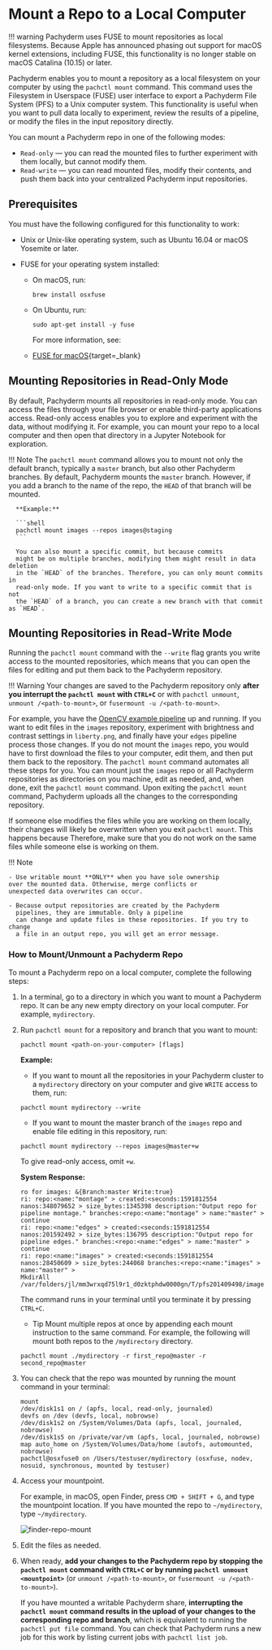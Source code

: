 # Mount a Repo to a Local Computer

!!! warning
    Pachyderm uses FUSE to mount repositories as local filesystems.
    Because Apple has announced phasing out support for macOS
    kernel extensions, including FUSE, this functionality is no
    longer stable on macOS Catalina (10.15) or later.

Pachyderm enables you to mount a repository
as a local filesystem on your computer by using the
`pachctl mount` command. This command
uses the Filesystem in Userspace (FUSE) user interface to export a Pachyderm
File System (PFS) to a Unix computer system.
This functionality is useful when you want to pull data locally to experiment,
review the results of a pipeline, or modify the files
in the input repository directly.

You can mount a Pachyderm repo in one of the following modes:

* `Read-only` — you can read the mounted files to further experiment with them
locally, but cannot modify them.
* `Read-write` — you can read mounted files, modify their contents, and
push them back into your centralized Pachyderm input repositories.

## Prerequisites

You must have the following configured for this functionality to work:

* Unix or Unix-like operating system, such as Ubuntu 16.04 or macOS
Yosemite or later.
* FUSE for your operating system installed:

  * On macOS, run:

    ```shell
    brew install osxfuse
    ```

  * On Ubuntu, run:

    ```shell
    sudo apt-get install -y fuse
    ```

    For more information, see:

  * [FUSE for macOS](https://osxfuse.github.io/){target=_blank}

## Mounting Repositories in Read-Only Mode

By default, Pachyderm mounts
all repositories in read-only mode. You can access the
files through your file browser or enable third-party applications
access. Read-only access enables you to explore and experiment with
the data, without modifying it. For example, you can mount your
repo to a local computer and then open that directory in a Jupyter
Notebook for exploration. 

!!! Note
      The `pachctl mount` command allows you to mount not only the default
      branch, typically a `master` branch, but also other Pachyderm
      branches. By default, Pachyderm mounts the `master` branch. However,
      if you add a branch to the name of the repo, the `HEAD` of that branch
      will be mounted.

      **Example:**

      ```shell
      pachctl mount images --repos images@staging
      ```

      You can also mount a specific commit, but because commits
      might be on multiple branches, modifying them might result in data deletion
      in the `HEAD` of the branches. Therefore, you can only mount commits in
      read-only mode. If you want to write to a specific commit that is not
      the `HEAD` of a branch, you can create a new branch with that commit as `HEAD`.

## Mounting Repositories in Read-Write Mode

Running the `pachctl mount` command with the `--write` flag grants you
write access to the mounted repositories, which means that you can
open the files for editing and put them back to the Pachyderm
repository. 

!!! Warning
    Your changes are saved to the Pachyderm repository only **after you interrupt the `pachctl mount` with  `CTRL+C`** or with `pachctl unmount`, `unmount /<path-to-mount>`, or `fusermount -u /<path-to-mount>`.

For example, you have the [OpenCV example pipeline](../../../../getting_started/beginner_tutorial/#image-processing-with-opencv)
up and running. If you want to edit files in the `images`
repository, experiment with brightness and contrast
settings in `liberty.png`, and finally have your `edges`
pipeline process those changes.
If you do not mount the `images` repo, you would have to
first download the files to your computer, edit them,
and then put them back to the repository. The `pachctl mount`
command automates all these steps for you. You can mount just the
`images` repo or all Pachyderm repositories as directories
on you machine, edit as needed, and, when done,
exit the `pachctl mount` command. Upon exiting the `pachctl mount`
command, Pachyderm uploads all the changes to the corresponding
repository.

If someone else modifies the files while you are working on them
locally, their changes will likely be overwritten when you exit
`pachctl mount`. This happens because  Therefore, make sure that you do not work on the
same files while someone else is working on them.

!!! Note
    
    - Use writable mount **ONLY** when you have sole ownership
    over the mounted data. Otherwise, merge conflicts or
    unexpected data overwrites can occur.

    - Because output repositories are created by the Pachyderm
      pipelines, they are immutable. Only a pipeline
      can change and update files in these repositories. If you try to change
      a file in an output repo, you will get an error message.


### How to Mount/Unmount a Pachyderm Repo

To mount a Pachyderm repo on a local computer, complete the following
steps:

1. In a terminal, go to a directory in which you want to mount a
Pachyderm repo. It can be any new empty directory on your local computer.
For example, `mydirectory`.

1. Run `pachctl mount` for a repository and branch that you want to mount:

      ```shell
      pachctl mount <path-on-your-computer> [flags]
      ```

      **Example:**

      * If you want to mount all the repositories in your Pachyderm cluster 
      to a `mydirectory` directory on your computer and give `WRITE` access to them, run:

      ```shell
      pachctl mount mydirectory --write
      ```

      * If you want to mount the master branch of the `images` repo
      and enable file editing in this repository, run:

      ```shell
      pachctl mount mydirectory --repos images@master+w
      ```

      To give read-only access, omit `+w`.

      **System Response:**

      ```
      ro for images: &{Branch:master Write:true}
      ri: repo:<name:"montage" > created:<seconds:1591812554 nanos:348079652 > size_bytes:1345398 description:"Output repo for pipeline montage." branches:<repo:<name:"montage" > name:"master" >
      continue
      ri: repo:<name:"edges" > created:<seconds:1591812554 nanos:201592492 > size_bytes:136795 description:"Output repo for pipeline edges." branches:<repo:<name:"edges" > name:"master" >
      continue
      ri: repo:<name:"images" > created:<seconds:1591812554 nanos:28450609 > size_bytes:244068 branches:<repo:<name:"images" > name:"master" >
      MkdirAll /var/folders/jl/mm3wrxqd75l9r1_d0zktphdw0000gn/T/pfs201409498/images
      ```

      The command runs in your terminal until you terminate it
      by pressing `CTRL+C`.

      * Tip
      Mount multiple repos at once by appending each mount instruction to the same command.
      For example, the following will mount both repos to the `/mydirectory` directory.
      ```shell
      pachctl mount ./mydirectory -r first_repo@master -r second_repo@master
      ```  
1. You can check that the repo was mounted by running the mount command
in your terminal:

      ```shell hl_lines="7"
      mount
      /dev/disk1s1 on / (apfs, local, read-only, journaled)
      devfs on /dev (devfs, local, nobrowse)
      /dev/disk1s2 on /System/Volumes/Data (apfs, local, journaled, nobrowse)
      /dev/disk1s5 on /private/var/vm (apfs, local, journaled, nobrowse)
      map auto_home on /System/Volumes/Data/home (autofs, automounted, nobrowse)
      pachctl@osxfuse0 on /Users/testuser/mydirectory (osxfuse, nodev, nosuid, synchronous, mounted by testuser)
      ```

1. Access your mountpoint.

      For example, in macOS, open Finder, press
      `CMD + SHIFT + G`, and type the mountpoint location. If you have mounted
      the repo to `~/mydirectory`, type `~/mydirectory`.

      ![finder-repo-mount](../../../assets/images/s_finder_repo_mount.png)

1. Edit the files as needed.
1. When ready, **add your changes to the Pachyderm repo by stopping
the `pachctl mount` command with `CTRL+C` or by running `pachctl unmount
<mountpoint>`** (or `unmount /<path-to-mount>`, or `fusermount -u /<path-to-mount>`).

      If you have mounted a writable Pachyderm share, **interrupting the
      `pachctl mount` command results in the upload of
      your changes to the corresponding repo and branch**, which is equivalent
      to running the `pachctl put file` command. You can check that
      Pachyderm runs a new job for this work by listing current jobs with
      `pachctl list job`.

